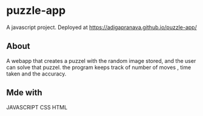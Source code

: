 # puzzle-app

A javascript project. Deployed at https://adigapranava.github.io/puzzle-app/

## About

A webapp that creates a puzzel with the random image stored, and the user can solve that puzzel. the program keeps track of number of moves , time taken and the accuracy.

## Mde with
JAVASCRIPT
CSS
HTML
